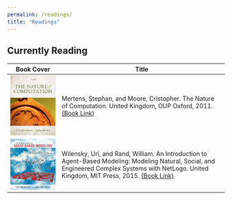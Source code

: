 ```yaml
---
permalink: /readings/
title: "Readings"
---
```


## Currently Reading
| Book Cover |  Title  |
| ---------  | ------- |
| ![Nature of Computation](/assets/images/books/nature-of-computation-cris.jpg)  | Mertens, Stephan, and Moore, Cristopher. The Nature of Computation. United Kingdom, OUP Oxford, 2011.[(Book Link)][1] |
| ![Introduction to Agent Based Modelling](/assets/images/books/introduction-agent-based-modelling-rand.jpg)  | Wilensky, Uri, and Rand, William. An Introduction to Agent-Based Modeling: Modeling Natural, Social, and Engineered Complex Systems with NetLogo. United Kingdom, MIT Press, 2015. [(Book Link)][2] |

[1]: <https://www.goodreads.com/book/show/3043127-the-nature-of-computation>
[2]: <https://www.goodreads.com/book/show/23461468-an-introduction-to-agent-based-modeling>
